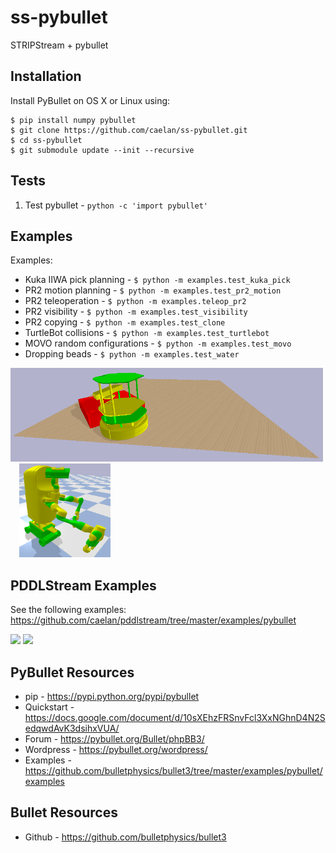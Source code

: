 # ss-pybullet
STRIPStream + pybullet

<!--![Alt text](images/test.png?raw=true "Title")-->
<!--img src="images/pr2.png" height="300">&emsp;<img src="images/kuka.png" height="300"-->

## Installation

Install PyBullet on OS X or Linux using: 
```
$ pip install numpy pybullet
$ git clone https://github.com/caelan/ss-pybullet.git
$ cd ss-pybullet
$ git submodule update --init --recursive
```

## Tests

1) Test pybullet - ```python -c 'import pybullet'```

## Examples

Examples:
* Kuka IIWA pick planning - ```$ python -m examples.test_kuka_pick```
* PR2 motion planning - ```$ python -m examples.test_pr2_motion```
* PR2 teleoperation - ```$ python -m examples.teleop_pr2```
* PR2 visibility - ```$ python -m examples.test_visibility```
* PR2 copying - ```$ python -m examples.test_clone```
* TurtleBot collisions - ```$ python -m examples.test_turtlebot```
* MOVO random configurations - ```$ python -m examples.test_movo```
* Dropping beads - ```$ python -m examples.test_water```

<img src="images/turtlebot.png" height="150">&emsp;<img src="images/movo.png" height="150">

## PDDLStream Examples

See the following examples: https://github.com/caelan/pddlstream/tree/master/examples/pybullet

[<img src="https://img.youtube.com/vi/3HJrkgIGK7c/0.jpg" height="200">](https://www.youtube.com/watch?v=3HJrkgIGK7c)
[<img src="https://img.youtube.com/vi/oWr6m12nXcM/0.jpg" height="200">](https://www.youtube.com/watch?v=oWr6m12nXcM)

## PyBullet Resources
* pip - https://pypi.python.org/pypi/pybullet
* Quickstart - https://docs.google.com/document/d/10sXEhzFRSnvFcl3XxNGhnD4N2SedqwdAvK3dsihxVUA/
* Forum - https://pybullet.org/Bullet/phpBB3/
* Wordpress - https://pybullet.org/wordpress/
* Examples - https://github.com/bulletphysics/bullet3/tree/master/examples/pybullet/examples

## Bullet Resources
* Github - https://github.com/bulletphysics/bullet3
